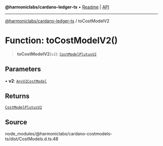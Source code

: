 **@harmoniclabs/cardano-ledger-ts** • [Readme](../Introduction) \| [API](../globals)

***

[@harmoniclabs/cardano-ledger-ts](../Introduction) / toCostModelV2

# Function: toCostModelV2()

> **toCostModelV2**(`v2`): [`CostModelPlutusV2`](../interfaces/CostModelPlutusV2)

## Parameters

• **v2**: [`AnyV2CostModel`](../type-aliases/AnyV2CostModel)

## Returns

[`CostModelPlutusV2`](../interfaces/CostModelPlutusV2)

## Source

node\_modules/@harmoniclabs/cardano-costmodels-ts/dist/CostModels.d.ts:48
